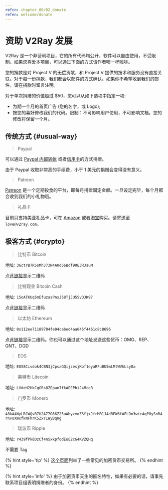```yaml
---
refcn: chapter_00/02_donate
refen: welcome/donate
---
```


# 资助 V2Ray 发展

V2Ray 是一个非营利项目，它的所有代码均公开，软件可以自由使用，不受限制。如果您喜爱本项目，可以通过下面的方式请作者喝一杯咖啡。

您的捐款是对 Project V 的无偿贡献，和 Project V 提供的技术和服务没有直接关联。对于每一份捐款，我们都会以邮件的方式确认。如果你不希望收到我们的邮件，请在捐款时留言注明。

对于单次捐赠的价值超过 $50，您可以从如下选项中指定一项:

* 为期一个月的首页广告 (您的名字，或 Logo);
* 按您的喜好修改我们的代码。限制：不可影响用户使用，不可影响文档。您的修改将保留一个月。

## 传统方式 {#usual-way}

> Paypal

可以通过 [Paypal 内部转帐](https://www.paypal.me/ProjectV2Ray/25) 或者[信用卡](https://www.paypal.com/cgi-bin/webscr?cmd=_s-xclick&amount=25&currency_code=usd&hosted_button_id=4TU3UKYANT2WY)的方式捐赠。

由于 Paypal 收取非常高的手续费，小于 1 美元的捐赠会变得没有意义。

> Patreon

[Patreon](https://www.patreon.com/v2ray) 是一个定期投食的平台，即每月捐赠固定金额。一旦设定完毕，每个月都会收到我们的小礼物哦。

> 礼品卡

目前只支持美亚礼品卡，可在 [Amazon](https://www.amazon.com/Amazon-eGift-Card-Birthday-Balloons/dp/B01FIS88SY) 或者[淘宝](https://s.taobao.com/search?q=%E7%BE%8E%E4%BA%9A%E7%A4%BC%E5%93%81%E5%8D%A1)购买。请寄送至`love@v2ray.com`。

## 极客方式 {#crypto}

> 比特币 Bitcoin

地址: `3GctrB7R5sMhJ73N4AKo56Bdf9RE3RJsuM`

点此[链接](https://www.blockchain.com/btc/address/3GctrB7R5sMhJ73N4AKo56Bdf9RE3RJsuM)显示二维码

> 比特现金 Bitcoin Cash

地址: `15oATKUq5mEfuzasPnsJ58TjJU5SvDJK97`

点此[链接](https://explorer.bitcoin.com/bch/address/15oATKUq5mEfuzasPnsJ58TjJU5SvDJK97)显示二维码

> 以太坊 Ethereum

地址: `0x112ee71189704fe04cabed4aa045f4461c8c8696`

点此[链接](https://www.blockchain.com/eth/address/0x112ee71189704fe04cabed4aa045f4461c8c8696)显示二维码。你也可以通过这个地址发送这些货币：OMG、REP、GNT、DGD

> EOS

地址: `EOS8Civdok4CBN3jCpsaGQijzesjKof1eyaRFuBU5mLMtWVkLsy8a`

> 莱特币 Litecoin

地址: `LVdeH2HkCgGRs8ZEpan7fkAEEPbiJ4McoR`

> 门罗币 Monero

地址: `48kA4NyLRCWQvB7U2A77G66Z25uWbyzmoZSYjxJfrMR1J4dRFW6fWFLDn3wirAqP8ySnR4rnvoXWxfkNFhrK5ZxY1WyBqKg`

> 瑞波币 Ripple

地址: `r439fPk8DzCf4nSxkpfodEuE2cG4KVZQHq`

不需要 Tag

{% hint style='tip' %}
[这个页面](../ui_client/service.md)列举了一些常见的加密货币交易所。
{% endhint %}

{% hint style='info' %}
由于加密货币天生的匿名特性，如果有必要的话，请事先联系项目组表明捐赠者的身份。
{% endhint %}
